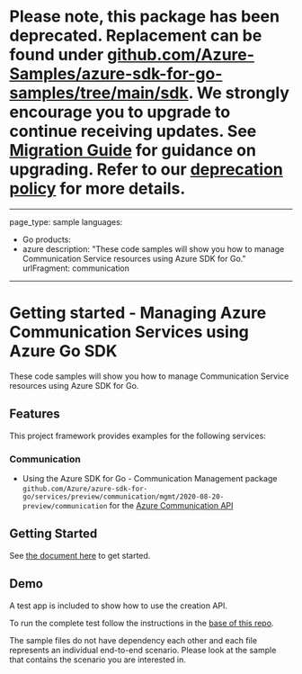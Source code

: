 # Please note, this package has been deprecated. Replacement can be found under [github.com/Azure-Samples/azure-sdk-for-go-samples/tree/main/sdk](https://github.com/Azure-Samples/azure-sdk-for-go-samples/tree/main/sdk/). We strongly encourage you to upgrade to continue receiving updates. See [Migration Guide](https://aka.ms/azsdk/golang/t2/migration) for guidance on upgrading. Refer to our [deprecation policy](https://azure.github.io/azure-sdk/policies_support.html) for more details.

---
page_type: sample
languages:
- Go
products:
- azure
description: "These code samples will show you how to manage Communication Service resources using Azure SDK for Go."
urlFragment: communication
---

# Getting started - Managing Azure Communication Services using Azure Go SDK

These code samples will show you how to manage Communication Service resources using Azure SDK for Go.

## Features

This project framework provides examples for the following services:

### Communication

* Using the Azure SDK for Go - Communication Management package `github.com/Azure/azure-sdk-for-go/services/preview/communication/mgmt/2020-08-20-preview/communication` for the [Azure Communication API](https://docs.microsoft.com/en-us/rest/api/communication/)

## Getting Started

See [the document here](https://github.com/Azure-Samples/azure-sdk-for-go-samples#to-run-tests) to get started. 

## Demo

A test app is included to show how to use the creation API.

To run the complete test follow the instructions in the [base of this repo](https://github.com/Azure-Samples/azure-sdk-for-go-samples).

The sample files do not have dependency each other and each file represents an individual end-to-end scenario. Please look at the sample that contains the scenario you are interested in.

